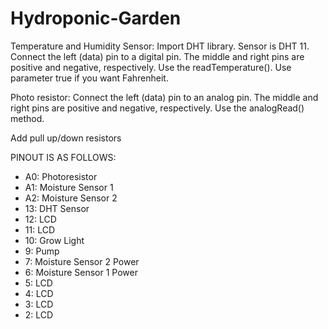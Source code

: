 # Hydroponic-Garden
Temperature and Humidity Sensor:
Import DHT library.
Sensor is DHT 11. 
Connect the left (data) pin to a digital pin. The middle and right pins are positive and negative, respectively.
Use the readTemperature(). Use parameter true if you want Fahrenheit. 

Photo resistor:
Connect the left (data) pin to an analog pin. The middle and right pins are positive and negative, respectively.
Use the analogRead() method. 

Add pull up/down resistors

PINOUT IS AS FOLLOWS:
 * A0: Photoresistor
 * A1: Moisture Sensor 1
 * A2: Moisture Sensor 2
 * 13: DHT Sensor
 * 12: LCD
 * 11: LCD
 * 10: Grow Light
 * 9: Pump
 * 7: Moisture Sensor 2 Power
 * 6: Moisture Sensor 1 Power
 * 5: LCD
 * 4: LCD
 * 3: LCD
 * 2: LCD
